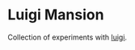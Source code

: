 # Luigi Mansion

Collection of experiments with [luigi](https://luigi.readthedocs.io/en/stable/index.html).

